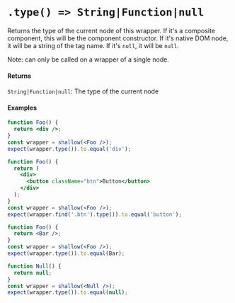 # `.type() => String|Function|null`

Returns the type of the current node of this wrapper. If it's a composite component, this will be
the component constructor. If it's native DOM node, it will be a string of the tag name. If it's `null`, it will be `null`.

Note: can only be called on a wrapper of a single node.


#### Returns

`String|Function|null`: The type of the current node



#### Examples

```jsx
function Foo() {
  return <div />;
}
const wrapper = shallow(<Foo />);
expect(wrapper.type()).to.equal('div');
```

```jsx
function Foo() {
  return (
    <div>
      <button className="btn">Button</button>
    </div>
  );
}
const wrapper = shallow(<Foo />);
expect(wrapper.find('.btn').type()).to.equal('button');
```

```jsx
function Foo() {
  return <Bar />;
}
const wrapper = shallow(<Foo />);
expect(wrapper.type()).to.equal(Bar);
```

```jsx
function Null() {
  return null;
}
const wrapper = shallow(<Null />);
expect(wrapper.type()).to.equal(null);
```
